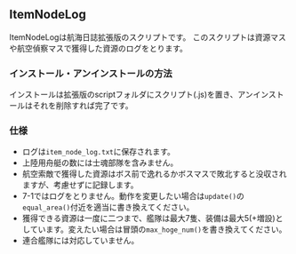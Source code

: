## ItemNodeLog
ItemNodeLogは航海日誌拡張版のスクリプトです。
このスクリプトは資源マスや航空偵察マスで獲得した資源のログをとります。


### インストール・アンインストールの方法
インストールは拡張版のscriptフォルダにスクリプト(.js)を置き、アンインストールはそれを削除すれば完了です。


### 仕様

- ログは``item_node_log.txt``に保存されます。
- 上陸用舟艇の数には士魂部隊を含みません。
- 航空索敵で獲得した資源はボス前で逸れるかボスマスで敗北すると没収されますが、考慮せずに記録します。
- 7-1ではログをとりません。動作を変更したい場合は``update()``の``equal_area()``付近を適当に書き換えてください。
- 獲得できる資源は一度に二つまで、艦隊は最大7隻、装備は最大5(+増設)としています。変えたい場合は冒頭の``max_hoge_num()``を書き換えてください。
- 連合艦隊には対応していません。